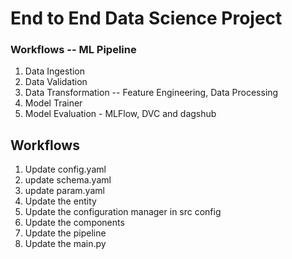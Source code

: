 # End to End Data Science Project

### Workflows -- ML Pipeline

1. Data Ingestion
2. Data Validation
3. Data Transformation -- Feature Engineering, Data Processing
4. Model Trainer
5. Model Evaluation - MLFlow, DVC and dagshub

## Workflows

1. Update config.yaml
2. update schema.yaml
3. update param.yaml
4. Update the entity
5. Update the configuration manager in src config
6. Update the components
7. Update the pipeline
8. Update the main.py